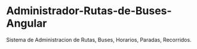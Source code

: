 # Administrador-Rutas-de-Buses-Angular
Sistema de Administracion de Rutas, Buses, Horarios, Paradas, Recorridos.
